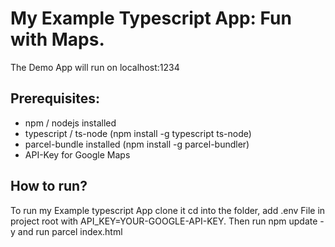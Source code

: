 # My Example Typescript App: Fun with Maps.
The Demo App will run on localhost:1234

## Prerequisites:  
 - npm / nodejs installed
 - typescript / ts-node (npm install -g typescript ts-node)
 - parcel-bundle installed (npm install -g parcel-bundler)
 - API-Key for Google Maps

## How to run?
To run my Example typescript App clone it cd into the folder, add .env File in project root with API_KEY=YOUR-GOOGLE-API-KEY. Then run npm update -y and run parcel index.html  

